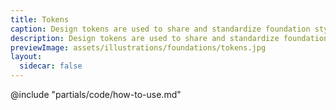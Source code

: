 ```yaml
---
title: Tokens
caption: Design tokens are used to share and standardize foundation styles.
description: Design tokens are used to share and standardize foundation styles.
previewImage: assets/illustrations/foundations/tokens.jpg
layout:
  sidecar: false
---
```


<section data-tab="Library">
  <!-- algolia-ignore-start -->
  <Doc::TokensList
    @groupedTokens={{this.filteredGroupedTokens}}
    @searchQuery={{this.searchQuery}}
    @searchTokens={{this.searchTokens}}
  />
  <!-- algolia-ignore-end -->
</section>

<section data-tab="Code">
  @include "partials/code/how-to-use.md"
</section>
